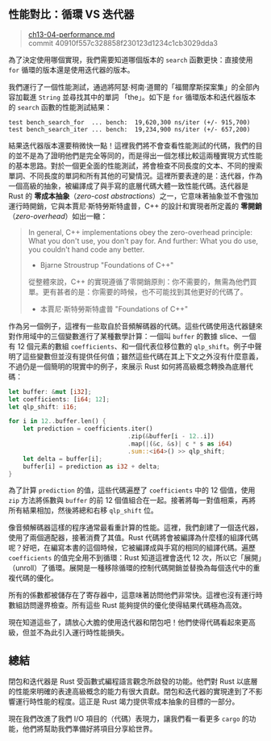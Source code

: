## 性能對比：循環 VS 迭代器

> [ch13-04-performance.md](https://github.com/rust-lang/book/blob/master/second-edition/src/ch13-04-performance.md)
> <br>
> commit 40910f557c328858f230123d1234c1cb3029dda3

為了決定使用哪個實現，我們需要知道哪個版本的 `search` 函數更快：直接使用 `for` 循環的版本還是使用迭代器的版本。

我們運行了一個性能測試，通過將阿瑟‧柯南‧道爾的「福爾摩斯探案集」的全部內容加載進 `String` 並尋找其中的單詞 「the」。如下是 `for` 循環版本和迭代器版本的 `search` 函數的性能測試結果：

```text
test bench_search_for  ... bench:  19,620,300 ns/iter (+/- 915,700)
test bench_search_iter ... bench:  19,234,900 ns/iter (+/- 657,200)
```

結果迭代器版本還要稍微快一點！這裡我們將不會查看性能測試的代碼，我們的目的並不是為了證明他們是完全等同的，而是得出一個怎樣比較這兩種實現方式性能的基本思路。對於一個更全面的性能測試，將會檢查不同長度的文本、不同的搜索單詞、不同長度的單詞和所有其他的可變情況。這裡所要表達的是：迭代器，作為一個高級的抽象，被編譯成了與手寫的底層代碼大體一致性能代碼。迭代器是 Rust 的 **零成本抽象**（*zero-cost abstractions*）之一，它意味著抽象並不會強加運行時開銷，它與本賈尼‧斯特勞斯特盧普，C++ 的設計和實現者所定義的 **零開銷**（*zero-overhead*）如出一轍：

> In general, C++ implementations obey the zero-overhead principle: What you don't use, you don't pay for. And further: What you do use, you couldn't hand code any better.
>
> - Bjarne Stroustrup "Foundations of C++"
>
> 從整體來說，C++ 的實現遵循了零開銷原則：你不需要的，無需為他們買單。更有甚者的是：你需要的時候，也不可能找到其他更好的代碼了。
>
> - 本賈尼‧斯特勞斯特盧普 "Foundations of C++"

作為另一個例子，這裡有一些取自於音頻解碼器的代碼。這些代碼使用迭代器鏈來對作用域中的三個變數進行了某種數學計算：一個叫 `buffer` 的數據 slice、一個有 12 個元素的數組 `coefficients`、和一個代表位移位數的 `qlp_shift`。例子中聲明了這些變數但並沒有提供任何值；雖然這些代碼在其上下文之外沒有什麼意義，不過仍是一個簡明的現實中的例子，來展示 Rust 如何將高級概念轉換為底層代碼：

```rust
let buffer: &mut [i32];
let coefficients: [i64; 12];
let qlp_shift: i16;

for i in 12..buffer.len() {
    let prediction = coefficients.iter()
                                 .zip(&buffer[i - 12..i])
                                 .map(|(&c, &s)| c * s as i64)
                                 .sum::<i64>() >> qlp_shift;
    let delta = buffer[i];
    buffer[i] = prediction as i32 + delta;
}
```

為了計算 `prediction` 的值，這些代碼遍歷了 `coefficients` 中的 12 個值，使用 `zip` 方法將係數與 `buffer` 的前 12 個值組合在一起。接著將每一對值相乘，再將所有結果相加，然後將總和右移 `qlp_shift` 位。

像音頻解碼器這樣的程序通常最看重計算的性能。這裡，我們創建了一個迭代器，使用了兩個適配器，接著消費了其值。Rust 代碼將會被編譯為什麼樣的組譯代碼呢？好吧，在編寫本書的這個時候，它被編譯成與手寫的相同的組譯代碼。遍歷 `coefficients` 的值完全用不到循環：Rust 知道這裡會迭代 12 次，所以它「展開」（unroll）了循環。展開是一種移除循環的控制代碼開銷並替換為每個迭代中的重複代碼的優化。

所有的係數都被儲存在了寄存器中，這意味著訪問他們非常快。這裡也沒有運行時數組訪問邊界檢查。所有這些 Rust 能夠提供的優化使得結果代碼極為高效。

現在知道這些了，請放心大膽的使用迭代器和閉包吧！他們使得代碼看起來更高級，但並不為此引入運行時性能損失。

## 總結

閉包和迭代器是 Rust 受函數式編程語言觀念所啟發的功能。他們對 Rust 以底層的性能來明確的表達高級概念的能力有很大貢獻。閉包和迭代器的實現達到了不影響運行時性能的程度。這正是 Rust 竭力提供零成本抽象的目標的一部分。

現在我們改進了我們 I/O 項目的（代碼）表現力，讓我們看一看更多 `cargo` 的功能，他們將幫助我們準備好將項目分享給世界。